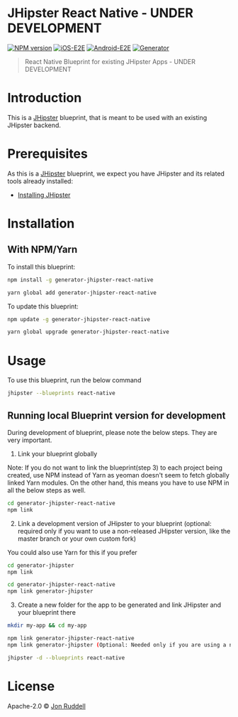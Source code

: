# JHipster React Native - UNDER DEVELOPMENT

[![NPM version](https://badge.fury.io/js/generator-jhipster-react-native.svg)](https://npmjs.org/package/generator-jhipster-react-native)
[![iOS-E2E](https://github.com/ruddell/generator-jhipster-react-native/workflows/iOS-E2E/badge.svg?branch=main)](https://github.com/ruddell/generator-jhipster-react-native/actions?query=workflow%3AiOS-E2E)
[![Android-E2E](https://github.com/ruddell/generator-jhipster-react-native/workflows/Android-E2E/badge.svg?branch=main)](https://github.com/ruddell/generator-jhipster-react-native/actions?query=workflow%3AAndroid-E2E)
[![Generator](https://github.com/ruddell/generator-jhipster-react-native/workflows/Generator/badge.svg?branch=main)](https://github.com/ruddell/generator-jhipster-react-native/actions?query=workflow%3AGenerator)

> React Native Blueprint for existing JHipster Apps - UNDER DEVELOPMENT

# Introduction

This is a [JHipster](https://www.jhipster.tech/) blueprint, that is meant to be used with an existing JHipster backend.

# Prerequisites

As this is a [JHipster](https://www.jhipster.tech/) blueprint, we expect you have JHipster and its related tools already installed:

-   [Installing JHipster](https://www.jhipster.tech/installation/)

# Installation

## With NPM/Yarn

To install this blueprint:

```bash
npm install -g generator-jhipster-react-native

yarn global add generator-jhipster-react-native
```

To update this blueprint:

```bash
npm update -g generator-jhipster-react-native

yarn global upgrade generator-jhipster-react-native
```

# Usage

To use this blueprint, run the below command

```bash
jhipster --blueprints react-native
```

## Running local Blueprint version for development

During development of blueprint, please note the below steps. They are very important.

1. Link your blueprint globally

Note: If you do not want to link the blueprint(step 3) to each project being created, use NPM instead of Yarn as yeoman doesn't seem to fetch globally linked Yarn modules. On the other hand, this means you have to use NPM in all the below steps as well.

```bash
cd generator-jhipster-react-native
npm link
```

2. Link a development version of JHipster to your blueprint (optional: required only if you want to use a non-released JHipster version, like the master branch or your own custom fork)

You could also use Yarn for this if you prefer

```bash
cd generator-jhipster
npm link

cd generator-jhipster-react-native
npm link generator-jhipster
```

3. Create a new folder for the app to be generated and link JHipster and your blueprint there

```bash
mkdir my-app && cd my-app

npm link generator-jhipster-react-native
npm link generator-jhipster (Optional: Needed only if you are using a non-released JHipster version)

jhipster -d --blueprints react-native

```

# License

Apache-2.0 © [Jon Ruddell](https://jruddell.com/)

[npm-image]: https://img.shields.io/npm/v/generator-jhipster-react-native.svg
[npm-url]: https://npmjs.org/package/generator-jhipster-react-native
[travis-image]: https://travis-ci.org/ruddell/generator-jhipster-react-native.svg?branch=master
[travis-url]: https://travis-ci.org/ruddell/generator-jhipster-react-native
[daviddm-image]: https://david-dm.org/ruddell/generator-jhipster-react-native.svg?theme=shields.io
[daviddm-url]: https://david-dm.org/ruddell/generator-jhipster-react-native
